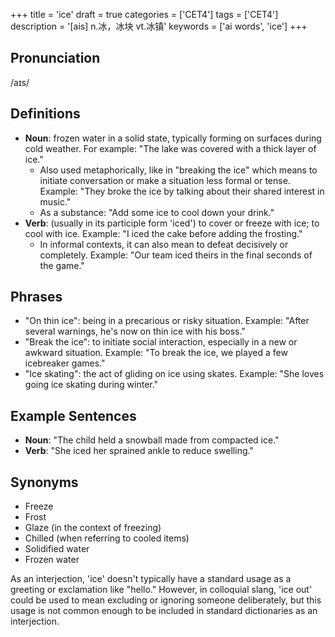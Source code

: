 +++
title = 'ice'
draft = true
categories = ['CET4']
tags = ['CET4']
description = '[ais] n.冰，冰块 vt.冰镇'
keywords = ['ai words', 'ice']
+++

## Pronunciation
/aɪs/

## Definitions
- **Noun**: frozen water in a solid state, typically forming on surfaces during cold weather. For example: "The lake was covered with a thick layer of ice."
  - Also used metaphorically, like in "breaking the ice" which means to initiate conversation or make a situation less formal or tense. Example: "They broke the ice by talking about their shared interest in music."
  - As a substance: "Add some ice to cool down your drink."
- **Verb**: (usually in its participle form 'iced') to cover or freeze with ice; to cool with ice. Example: "I iced the cake before adding the frosting."
  - In informal contexts, it can also mean to defeat decisively or completely. Example: "Our team iced theirs in the final seconds of the game."
  
## Phrases
- "On thin ice": being in a precarious or risky situation. Example: "After several warnings, he's now on thin ice with his boss."
- "Break the ice": to initiate social interaction, especially in a new or awkward situation. Example: "To break the ice, we played a few icebreaker games."
- "Ice skating": the act of gliding on ice using skates. Example: "She loves going ice skating during winter."

## Example Sentences
- **Noun**: "The child held a snowball made from compacted ice."
- **Verb**: "She iced her sprained ankle to reduce swelling."

## Synonyms
- Freeze
- Frost
- Glaze (in the context of freezing)
- Chilled (when referring to cooled items)
- Solidified water
- Frozen water

As an interjection, 'ice' doesn't typically have a standard usage as a greeting or exclamation like "hello." However, in colloquial slang, 'ice out' could be used to mean excluding or ignoring someone deliberately, but this usage is not common enough to be included in standard dictionaries as an interjection.
